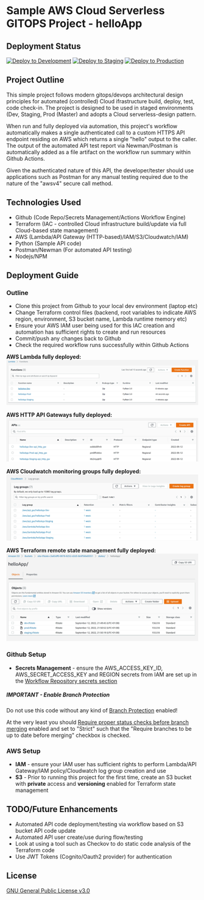 # Sample AWS Cloud Serverless GITOPS Project - helloApp


## Deployment Status

[![Deploy to Development](https://github.com/BladeRunner68/helloApp/actions/workflows/install_api_pr-dev.yml/badge.svg?branch=Dev)](https://github.com/BladeRunner68/helloApp/actions/workflows/install_api_pr-dev.yml)
[![Deploy to Staging](https://github.com/BladeRunner68/helloApp/actions/workflows/install_api_pr-staging.yml/badge.svg)](https://github.com/BladeRunner68/helloApp/actions/workflows/install_api_pr-staging.yml)
[![Deploy to Production](https://github.com/BladeRunner68/helloApp/actions/workflows/install_api_pr-prod.yml/badge.svg)](https://github.com/BladeRunner68/helloApp/actions/workflows/install_api_pr-prod.yml)


## Project Outline

This simple project follows modern gitops/devops architectural design principles for automated (controlled) Cloud ifrastructure build, deploy, test, code check-in.  The project is designed to be used in staged environments (Dev, Staging, Prod (Master) and adopts a Cloud serverless-design pattern.

When run and fully deployed via automation, this project's workflow automatically makes a single authenticated call to a custom HTTPS API endpoint residing on AWS which returns a single "hello" output to the caller. The output of the automated API test report via Newman/Postman is automatically added as a file artifact on the workflow run summary within Github Actions.  

Given the authenticated nature of this API, the developer/tester should use applications such as Postman for any manual testing required due to the nature of the "awsv4" secure call method. 

## Technologies Used 

- Github (Code Repo/Secrets Management/Actions Workflow Engine)
- Terraform (IAC - controlled Cloud infrastructure build/update via full Cloud-based state management)
- AWS (Lambda/API Gateway (HTTP-based)/IAM/S3/Cloudwatch/IAM)
- Python (Sample API code)
- Postman/Newman (For automated API testing)
- Nodejs/NPM



## Deployment Guide

### Outline

- Clone this project from Github to your local dev environment (laptop etc)
- Change Terraform control files (backend, root variables to indicate AWS region, environment, S3 bucket name, Lambda runtime memory etc)
- Ensure your AWS IAM user being used for this IAC creation and automation has sufficient rights to create and run resources
- Commit/push any changes back to Github
- Check the required workflow runs successfully within Github Actions

**AWS Lambda fully deployed:**
![Deployment](notes/helloApp%20-%20lambda.JPG)


**AWS HTTP API Gateways fully deployed:**
![Deployment](notes/helloApp%20-%20http_gateways.JPG)


**AWS Cloudwatch monitoring groups fully deployed:**
![Deployment](notes/helloApp%20-%20cloudwatch_groups.JPG)


**AWS Terraform remote state management fully deployed:**
![Deployment](notes/helloApp%20-%20remote%20s3%20states.JPG)



### Github Setup


- **Secrets Management** - ensure the AWS_ACCESS_KEY_ID, AWS_SECRET_ACCESS_KEY and REGION secrets from IAM are set up in the [Workflow Repository secrets section](https://docs.github.com/en/actions/security-guides/encrypted-secrets#creating-encrypted-secrets-for-a-repository) 



##### IMPORTANT - Enable Branch Protection

Do not use this code without any kind of [Branch Protection](https://docs.github.com/en/repositories/configuring-branches-and-merges-in-your-repository/defining-the-mergeability-of-pull-requests/about-protected-branches) enabled!

At the very least you should [Require proper status checks before branch merging](https://docs.github.com/en/repositories/configuring-branches-and-merges-in-your-repository/defining-the-mergeability-of-pull-requests/about-protected-branches#require-status-checks-before-merging) enabled and set to "Strict" such that the "Require branches to be up to date before merging" checkbox is checked.

### AWS Setup

- **IAM** - ensure your IAM user has sufficient rights to perform Lambda/API Gateway/IAM policy/Cloudwatch log group creation and use
- **S3** - Prior to running this project for the first time, create an S3 bucket with **private** access and **versioning** enabled for Terraform state management


## TODO/Future Enhancements
- Automated API code deployment/testing via workflow based on S3 bucket API code update
- Automated API user create/use during flow/testing
- Look at using a tool such as Checkov to do static code analysis of the Terraform code
- Use JWT Tokens (Cognito/Oauth2 provider) for authentication


## License

[GNU General Public License v3.0](https://github.com/BladeRunner68/helloApp/blob/master/LICENSE)

